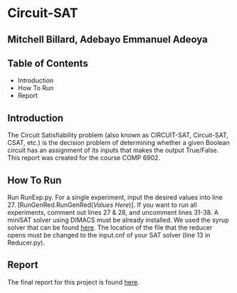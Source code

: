 # Circuit-SAT
## Mitchell Billard, Adebayo Emmanuel Adeoya ##

## Table of Contents
* Introduction
* How To Run
* Report

## Introduction
The Circuit	Satisfiability problem (also	known	as CIRCUIT-SAT, Circuit-SAT, CSAT,	etc.)	is the decision	problem of	determining	whether	a	given Boolean circuit has	an	assignment	of its	inputs	that	makes	the	output	True/False. This report was created for the course COMP 6902.

## How To Run
Run RunExp.py. For a single experiment, input the desired values into line 27. [RunGenRed.RunGenRed(*Values Here*)].
If you want to run all experiments, comment out lines 27 & 28, and uncomment lines 31-38.
A miniSAT solver using DIMACS must be already installed. We used the syrup solver that can be found [here](http://www.satcompetition.org/).
The location of the file that the reducer opens must be changed to the input.cnf of your SAT solver (line 13 in Reducer.py). 

## Report
The final report for this project is found [here](https://github.com/mbillard11/Circuit-SAT/blob/master/Write%20Up/Circuit-SAT_Report.pdf).
